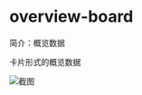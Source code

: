 # overview-board

简介：概览数据

卡片形式的概览数据

![截图](https://unpkg.com/@icedesign/overview-board-block/screenshot.png)

